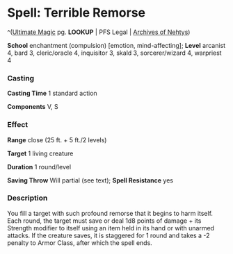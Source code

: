 # Spell: Terrible Remorse

^([Ultimate Magic][ss-terrible-remorse] pg. **LOOKUP** | PFS Legal | [Archives of Nehtys][sn-terrible-remorse])

**School** enchantment (compulsion) [emotion, mind-affecting]; **Level** arcanist 4, bard 3, cleric/oracle 4, inquisitor 3, skald 3, sorcerer/wizard 4, warpriest 4

### Casting

**Casting Time** 1 standard action  

**Components** V, S

### Effect

**Range** close (25 ft. + 5 ft./2 levels)  

**Target** 1 living creature  

**Duration** 1 round/level  

**Saving Throw** Will partial (see text); **Spell Resistance** yes

### Description

You fill a target with such profound remorse that it begins to harm itself. Each round, the target must save or deal 1d8 points of damage + its Strength modifier to itself using an item held in its hand or with unarmed attacks. If the creature saves, it is staggered for 1 round and takes a -2 penalty to Armor Class, after which the spell ends.

[ss-terrible-remorse]: http://paizo.com/pathfinderRPG/v57
[sn-terrible-remorse]: http://www.archivesofnethys.com/SpellDisplay.aspx?ItemName=Terrible%20Remorse